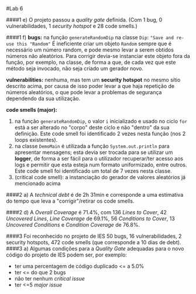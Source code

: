 #Lab 6

####1 e)
O projeto passou a _quality gate_ definida. (Com 1 bug, 0 vulnerabilidades, 1 _security hotspot_ e 28 code smells.)

####1 f)
**bugs:** 
na função `generateRandomDip` na classe `Dip`: `"Save and re-use this "Random"`
É ineficiente criar um objeto `Random` sempre que é necessário um número random, e pode mesmo levar a serem obtidos números não aleatórios.
Para corrigir devia-se instanciar este objeto fora da função, por exemplo, na classe, de forma a que, de cada vez que este método seja invocado, não seja criado um gerador novo.

**vulnerabilities:** 
nenhuma, mas tem um **security hotspot** no mesmo sítio descrito acima, por causa de isso poder levar a que haja repetição de números aleatórios, o que pode levar a problemas de segurança dependendo da sua utilização.

**code smells (major):**
1. na função `generateRandomDip`, o valor `i` inicializado e usado no ciclo `for` está a ser alterado no "corpo" deste ciclo e não "dentro" da sua definição. Este code smell foi identificado 2 vezes nesta função (nos 2 loops existentes).
2. na classe `DemoMain` é utilizada a função `System.out.println` para apresentar mensagens; esta devia ser trocada para se utilizar um **logger**, de forma a ser fácil para o utilizador recuperar/ter acesso aos logs e permitir que esta esteja num formato uniformizado, entre outros. Este code smell foi identificado um total de 7 vezes nesta classe.
3. (critical code smell): a instanciação do gerador de valores aleatórios já mencionado acima

####2 a)
A _technical debt_ é de 2h 31min e corresponde a uma estimativa do tempo que leva a "corrigir"/retirar os code smells.

####2 d)
A _Overall Coverage_ é 71.4%, com 136 _Lines to Cover_, 42 _Uncovered Lines_, _Line Coverage_ de 69.1%, 56 _Conditions to Cover_, 13 _Uncovered Conditions_ e _Condition Coverage_ de 76.8%.

####3
Foi reconhecido no projeto de IES 50 bugs, 16 vulnerabilidades, 2 security hotspots, 472 code smells (que corresponde a 10 dias de debt).
####3 a)
Algumas condições para a *Quality Gate* adequadas para o novo código do projeto de IES podem ser, por exemplo:
* ter uma percentagem de código duplicado <= a 5.0%
* ter <= do que 2 bugs
* não ter nenhum _critical issue_
* ter <=5 _major issue_

